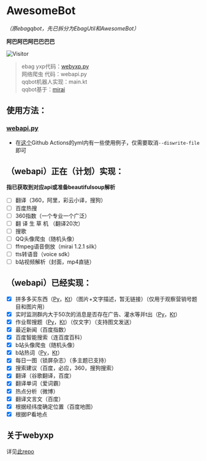 # AwesomeBot
*（原ebagqbot，先已拆分为EbagUtil和AwesomeBot）*

**阿巴阿巴阿巴巴巴巴**

![Visitor](https://visitor-badge.glitch.me/badge?page_id=AwesomeBot)

> ebag yxp代码：[webyxp.py](https://github.com/awesomehhhhh/EbagUtil)  
> 网络爬虫 代码：webapi.py  
> qqbot机器人实现：main.kt  
> qqbot基于：[mirai](https://github.com/mamoe/mirai)

## 使用方法：

### [webapi.py](python/webapi.py)

- 在[这个](.github/workflows/python-package.yml)Github Actions的yml内有一些使用例子，仅需要取消`--diswrite-file`即可

## （webapi）正在（计划）实现：  

**指已获取到对应api或准备beautifulsoup解析**
- [ ] 翻译（360，阿里，彩云小译，搜狗） 
- [ ] 百度热搜  
- [ ] 360指数（一个专业一个广泛）
- [ ] 翻 译 生 草 机 （翻译20次）  
- [ ] 搜歌  
- [ ] QQ头像爬虫（随机头像）  
- [ ] ffmpeg语音倒放（mirai 1.2.1 silk）  
- [ ] tts转语音（voice sdk）  
- [ ] b站视频解析（封面，mp4直链）  

## （webapi）已经实现：

- [X] 拼多多买东西（[Py](python/webapi.py#L346)，[Kt](src/main/kotlin/main.kt#L168)）（图片+文字描述，暂无链接）（仅用于观察营销号题目和图片用）
- [X] 实时监测群内大于50次的消息是否存在广告、灌水等并t出（[Py](python/webapi.py#L379)，[Kt](src/main/kotlin/main.kt#L318)）
- [X] 作业帮搜题（[Py](python/webapi.py#L296)，[Kt](src/main/kotlin/main.kt#L120)）（仅文字）（支持图文发送）  
- [X] 最近新闻（百度指数）  
- [X] 百度智能搜索（连百度百科）  
- [X] b站头像爬虫（随机头像）  
- [X] b站热词（[Py](python/webapi.py#L371)，[Kt](src/main/kotlin/main.kt#L181)）  
- [X] 每日一图（锁屏杂志）（多主题已支持）  
- [X] 搜索建议（百度，必应，360，搜狗搜索）  
- [X] 翻译（谷歌翻译，百度）  
- [X] 翻译单词（爱词霸）  
- [X] 热点分析（微博）  
- [X] 翻译文言文（百度）  
- [X] 根据经纬度确定位置（百度地图）  
- [X] 根据IP看地点  

## 关于webyxp
详见[此repo](https://github.com/awesomehhhhh/EbagUtil)
